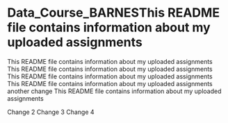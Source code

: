 # Data_Course_BARNESThis README file contains information about my uploaded assignments
This README file contains information about my uploaded assignments
This README file contains information about my uploaded assignments
This README file contains information about my uploaded assignments
This README file contains information about my uploaded assignments
another change
This README file contains information about my uploaded assignments

Change 2
Change 3
Change 4

